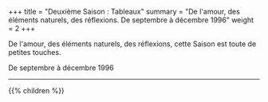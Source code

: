 +++
title = "Deuxième Saison : Tableaux"
summary = "De l'amour, des éléments naturels, des réflexions. De septembre à décembre 1996"
weight = 2
+++

De l'amour, des éléments naturels, des réflexions, cette Saison est toute de petites touches.

De septembre à décembre 1996

---
{{% children  %}}
